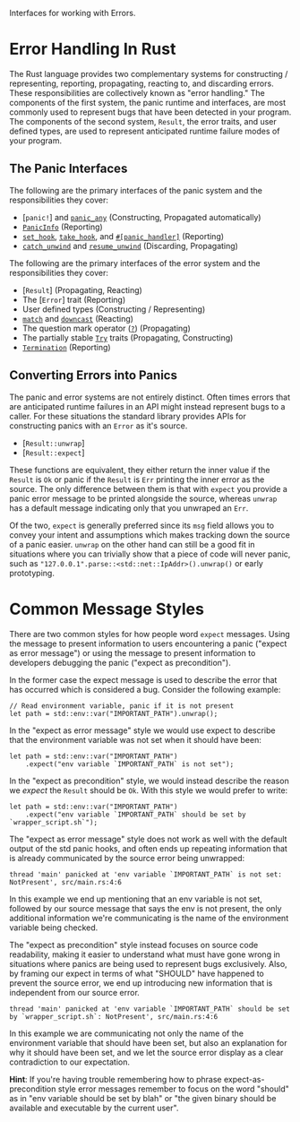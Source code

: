 Interfaces for working with Errors.

# Error Handling In Rust

The Rust language provides two complementary systems for constructing /
representing, reporting, propagating, reacting to, and discarding errors.
These responsibilities are collectively known as "error handling." The
components of the first system, the panic runtime and interfaces, are most
commonly used to represent bugs that have been detected in your program. The
components of the second system, `Result`, the error traits, and user
defined types, are used to represent anticipated runtime failure modes of
your program.

## The Panic Interfaces

The following are the primary interfaces of the panic system and the
responsibilities they cover:

* [`panic!`] and [`panic_any`] (Constructing, Propagated automatically)
* [`PanicInfo`] (Reporting)
* [`set_hook`], [`take_hook`], and [`#[panic_handler]`][panic-handler] (Reporting)
* [`catch_unwind`] and [`resume_unwind`] (Discarding, Propagating)

The following are the primary interfaces of the error system and the
responsibilities they cover:

* [`Result`] (Propagating, Reacting)
* The [`Error`] trait (Reporting)
* User defined types (Constructing / Representing)
* [`match`] and [`downcast`] (Reacting)
* The question mark operator ([`?`]) (Propagating)
* The partially stable [`Try`] traits (Propagating, Constructing)
* [`Termination`] (Reporting)

## Converting Errors into Panics

The panic and error systems are not entirely distinct. Often times errors
that are anticipated runtime failures in an API might instead represent bugs
to a caller. For these situations the standard library provides APIs for
constructing panics with an `Error` as it's source.

* [`Result::unwrap`]
* [`Result::expect`]

These functions are equivalent, they either return the inner value if the
`Result` is `Ok` or panic if the `Result` is `Err` printing the inner error
as the source. The only difference between them is that with `expect` you
provide a panic error message to be printed alongside the source, whereas
`unwrap` has a default message indicating only that you unwraped an `Err`.

Of the two, `expect` is generally preferred since its `msg` field allows you
to convey your intent and assumptions which makes tracking down the source
of a panic easier. `unwrap` on the other hand can still be a good fit in
situations where you can trivially show that a piece of code will never
panic, such as `"127.0.0.1".parse::<std::net::IpAddr>().unwrap()` or early
prototyping.

# Common Message Styles

There are two common styles for how people word `expect` messages. Using
the message to present information to users encountering a panic
("expect as error message") or using the message to present information
to developers debugging the panic ("expect as precondition").

In the former case the expect message is used to describe the error that
has occurred which is considered a bug. Consider the following example:

```should_panic
// Read environment variable, panic if it is not present
let path = std::env::var("IMPORTANT_PATH").unwrap();
```

In the "expect as error message" style we would use expect to describe
that the environment variable was not set when it should have been:

```should_panic
let path = std::env::var("IMPORTANT_PATH")
    .expect("env variable `IMPORTANT_PATH` is not set");
```

In the "expect as precondition" style, we would instead describe the
reason we _expect_ the `Result` should be `Ok`. With this style we would
prefer to write:

```should_panic
let path = std::env::var("IMPORTANT_PATH")
    .expect("env variable `IMPORTANT_PATH` should be set by `wrapper_script.sh`");
```

The "expect as error message" style does not work as well with the
default output of the std panic hooks, and often ends up repeating
information that is already communicated by the source error being
unwrapped:

```text
thread 'main' panicked at 'env variable `IMPORTANT_PATH` is not set: NotPresent', src/main.rs:4:6
```

In this example we end up mentioning that an env variable is not set,
followed by our source message that says the env is not present, the
only additional information we're communicating is the name of the
environment variable being checked.

The "expect as precondition" style instead focuses on source code
readability, making it easier to understand what must have gone wrong in
situations where panics are being used to represent bugs exclusively.
Also, by framing our expect in terms of what "SHOULD" have happened to
prevent the source error, we end up introducing new information that is
independent from our source error.

```text
thread 'main' panicked at 'env variable `IMPORTANT_PATH` should be set by `wrapper_script.sh`: NotPresent', src/main.rs:4:6
```

In this example we are communicating not only the name of the
environment variable that should have been set, but also an explanation
for why it should have been set, and we let the source error display as
a clear contradiction to our expectation.

**Hint**: If you're having trouble remembering how to phrase
expect-as-precondition style error messages remember to focus on the word
"should" as in "env variable should be set by blah" or "the given binary
should be available and executable by the current user".

[`panic_any`]: ../../std/panic/fn.panic_any.html
[`PanicInfo`]: crate::panic::PanicInfo
[`catch_unwind`]: ../../std/panic/fn.catch_unwind.html
[`resume_unwind`]: ../../std/panic/fn.resume_unwind.html
[`downcast`]: crate::error::Error
[`Termination`]: ../../std/process/trait.Termination.html
[`Try`]: crate::ops::Try
[panic hook]: ../../std/panic/fn.set_hook.html
[`set_hook`]: ../../std/panic/fn.set_hook.html
[`take_hook`]: ../../std/panic/fn.take_hook.html
[panic-handler]: <https://doc.rust-lang.org/nomicon/panic-handler.html>
[`match`]: ../../std/keyword.match.html
[`?`]: ../../std/result/index.html#the-question-mark-operator-
